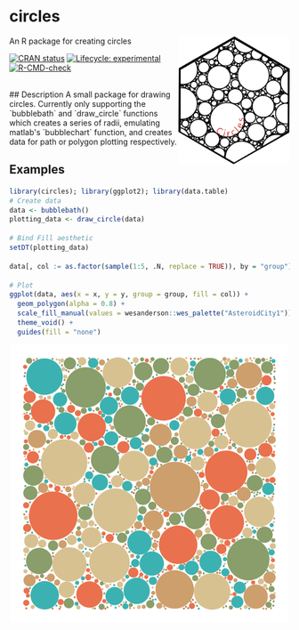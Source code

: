 # circles
 An R package for creating circles
 <img align="right" src="tools/hex.png" style="float" width="200">
  <!-- badges: start -->
[![CRAN status](https://www.r-pkg.org/badges/version/circles)](https://CRAN.R-project.org/package=circles)
[![Lifecycle: experimental](https://img.shields.io/badge/lifecycle-experimental-orange.svg)](https://lifecycle.r-lib.org/articles/stages.html#experimental)
[![R-CMD-check](https://github.com/ryan-odea/circles/actions/workflows/R-CMD-check.yaml/badge.svg)](https://github.com/ryan-odea/circles/actions/workflows/R-CMD-check.yaml)
  <!-- badges: end -->
<br> 
## Description
A small package for drawing circles. Currently only supporting the `bubblebath` and `draw_circle` functions which creates a series of radii, emulating matlab's `bubblechart` function, and creates data for path or polygon plotting respectively.

## Examples
```r
library(circles); library(ggplot2); library(data.table)
# Create data
data <- bubblebath()
plotting_data <- draw_circle(data)

# Bind Fill aesthetic 
setDT(plotting_data)

data[, col := as.factor(sample(1:5, .N, replace = TRUE)), by = "group"]

# Plot
ggplot(data, aes(x = x, y = y, group = group, fill = col)) + 
  geom_polygon(alpha = 0.8) + 
  scale_fill_manual(values = wesanderson::wes_palette("AsteroidCity1")) + 
  theme_void() + 
  guides(fill = "none")
```
<p align="center"> <img src="tools/example.png" width="500" height="500"> </p>
